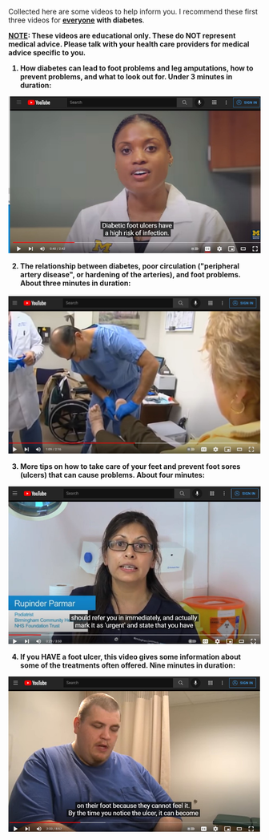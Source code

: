 Collected here are some videos to help inform you. I recommend these first three videos for <b><u>everyone</u> with diabetes</b>. 

<b><u>NOTE</u>: These videos are educational only. These do NOT represent medical advice. Please talk with your health care providers for medical advice specific to you.<b>


1. How diabetes can lead to foot problems and leg amputations, how to prevent problems, and what to look out for. Under 3 minutes in duration:
<p>
  <a href="https://www.youtube.com/watch?v=IQy6E5aVUzo" title="Diabetic Foot Ulcer 101">
    <img src="/assets/PatientEducationUMichigan.jpg" alt="YouTube" />
  </a>
</p>

2. The relationship between diabetes, poor circulation ("peripheral artery disease", or hardening of the arteries), and foot problems. About three minutes in duration:
<p>
  <a href="https://www.youtube.com/watch?v=Qlf3D-sfaBo" title="Must-Know Foot Care Tips">
    <img src="/assets/PatientEducationAPMA.jpg" alt="YouTube" />
  </a>
</p>

3. More tips on how to take care of your feet and prevent foot sores (ulcers) that can cause problems. About four minutes:
<p>
  <a href="https://www.youtube.com/watch?v=sGnjxc18BC4" title="Foot care for people with diabetes – What happens if you develop a diabetic foot problem">
    <img src="/assets/PatientEducationNHS.jpg" alt="YouTube" />
  </a>
</p>


4. If you HAVE a foot ulcer, this video gives some information about some of the treatments often offered. Nine minutes in duration:
<p>
  <a href="https://www.youtube.com/watch?v=XRolebcoL2g" title="CLEAR - A Patient's Guide to Understanding Offloading Diabetic Foot Ulcer">
    <img src="/assets/PatientEducationRosalind.jpg" alt="YouTube" />
  </a>
</p>
